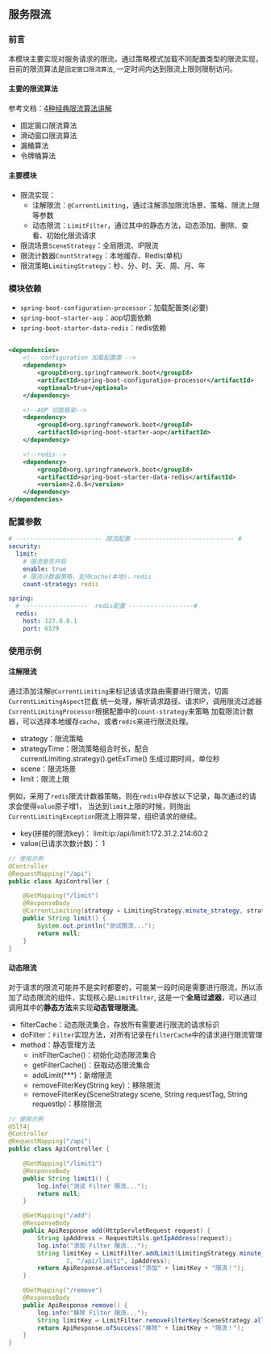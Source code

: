 ## 服务限流

### 前言

本模块主要实现对服务请求的限流，通过策略模式加载不同配置类型的限流实现，目前的限流算法是`固定窗口限流算法`,
一定时间内达到限流上限则限制访问。

#### 主要的限流算法

参考文档：[4种经典限流算法讲解](https://zhuanlan.zhihu.com/p/376564740)

* 固定窗口限流算法
* 滑动窗口限流算法
* 漏桶算法
* 令牌桶算法

#### 主要模块

* 限流实现：
    * 注解限流：`@CurrentLimiting`，通过注解添加限流场景、策略、限流上限等参数
    * 动态限流：`LimitFilter`，通过其中的静态方法，动态添加、删除、查看、初始化限流请求
* 限流场景`SceneStrategy`：全局限流、IP限流
* 限流计数器`CountStrategy`：本地缓存、Redis(单机)
* 限流策略`LimitingStrategy`：秒、分、时、天、周、月、年

### 模块依赖

* `spring-boot-configuration-processor`：加载配置类(必要)
* `spring-boot-starter-aop`：aop切面依赖
* `spring-boot-starter-data-redis`：redis依赖

```xml

<dependencies>
    <!-- configuration 加载配置类 -->
    <dependency>
        <groupId>org.springframework.boot</groupId>
        <artifactId>spring-boot-configuration-processor</artifactId>
        <optional>true</optional>
    </dependency>

    <!--AOP 切面框架-->
    <dependency>
        <groupId>org.springframework.boot</groupId>
        <artifactId>spring-boot-starter-aop</artifactId>
    </dependency>

    <!--redis-->
    <dependency>
        <groupId>org.springframework.boot</groupId>
        <artifactId>spring-boot-starter-data-redis</artifactId>
        <version>2.6.6</version>
    </dependency>
</dependencies>
```

### 配置参数

```yml
# ------------------------ 限流配置 ---------------------------- #
security:
  limit:
    # 限流是否开启
    enable: true
    # 限流计数器策略，支持cache(本地)，redis
    count-strategy: redis

spring:
  # ------------------  redis配置 ------------------#
  redis:
    host: 127.0.0.1
    port: 6379
```

### 使用示例

#### 注解限流

通过添加注解`@CurrentLimiting`来标记该请求路由需要进行限流，切面`CurrentLimitingAspect`拦截
统一处理，解析请求路径、请求IP，调用限流过滤器`CurrentLimitingProcessor`根据配置中的`count-strategy`来策略
加载限流计数器，可以选择本地缓存`cache`，或者`redis`来进行限流处理。

* strategy：限流策略
* strategyTime：限流策略组合时长，配合 currentLimiting.strategy().getExTime() 生成过期时间，单位秒
* scene：限流场景
* limit：限流上限

例如，采用了`redis`限流计数器策略，则在`redis`中存放以下记录，每次通过的请求会使得`value`原子增1，
当达到`limit`上限的时候，则抛出`CurrentLimitingException`限流上限异常，组织请求的继续。

* key(拼接的限流key)： limit:ip:/api/limit1:172.31.2.214:60:2
* value(已请求次数计数)： 1

```java
// 使用示例
@Controller
@RequestMapping("/api")
public class ApiController {

    @GetMapping("/limit")
    @ResponseBody
    @CurrentLimiting(strategy = LimitingStrategy.minute_strategy, strategyTime = 1L, scene = SceneStrategy.all, limit = 10L)
    public String limit() {
        System.out.println("测试限流...");
        return null;
    }
}
```

#### 动态限流

对于请求的限流可能并不是实时都要的，可能某一段时间是需要进行限流，所以添加了动态限流的组件，实现核心是`LimitFilter`,
这是一个**全局过滤器**，可以通过调用其中的**静态方法**来实现**动态管理限流**。

* filterCache：动态限流集合，存放所有需要进行限流的请求标识
* doFilter：`Filter`实现方法，对所有记录在`filterCache`中的请求进行限流管理
* method：静态管理方法
    * initFilterCache()：初始化动态限流集合
    * getFilterCache()：获取动态限流集合
    * addLimit(***)：新增限流
    * removeFilterKey(String key)：移除限流
    * removeFilterKey(SceneStrategy scene, String requestTag, String requestIp)：移除限流

```java
// 使用示例
@Slf4j
@Controller
@RequestMapping("/api")
public class ApiController {

    @GetMapping("/limit1")
    @ResponseBody
    public String limit1() {
        log.info("测试 Filter 限流...");
        return null;
    }

    @GetMapping("/add")
    @ResponseBody
    public ApiResponse add(HttpServletRequest request) {
        String ipAddress = RequestUtils.getIpAddress(request);
        log.info("添加 Filter 限流...");
        String limitKey = LimitFilter.addLimit(LimitingStrategy.minute_strategy, SceneStrategy.ip, 1L,
                2, "/api/limit1", ipAddress);
        return ApiResponse.ofSuccess("添加" + limitKey + "限流！");
    }

    @GetMapping("/remove")
    @ResponseBody
    public ApiResponse remove() {
        log.info("移除 Filter 限流...");
        String limitKey = LimitFilter.removeFilterKey(SceneStrategy.all, "/api/limit1", "");
        return ApiResponse.ofSuccess("移除" + limitKey + "限流！");
    }
}

```